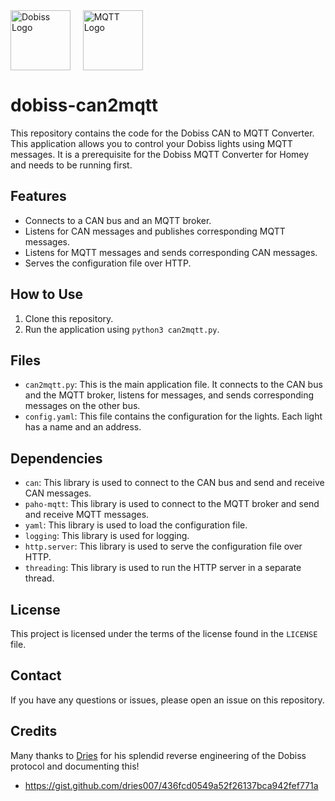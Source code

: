 <div style="display: flex; align-items: center;">
  <img src="https://dobiss.com/wp-content/themes/Comith-Wordpress-Theme/assets/logo_dobiss.svg" alt="Dobiss Logo" height="96">&nbsp; &nbsp; &nbsp;
  <img src="https://mqtt.org/assets/img/mqtt-logo-ver.jpg" alt="MQTT Logo" height="96">
</div>

# dobiss-can2mqtt

This repository contains the code for the Dobiss CAN to MQTT Converter. This application allows you to control your Dobiss lights using MQTT messages. It is a prerequisite for the Dobiss MQTT Converter for Homey and needs to be running first.

## Features

- Connects to a CAN bus and an MQTT broker.
- Listens for CAN messages and publishes corresponding MQTT messages.
- Listens for MQTT messages and sends corresponding CAN messages.
- Serves the configuration file over HTTP.

## How to Use

1. Clone this repository.
2. Run the application using `python3 can2mqtt.py`.

## Files

- `can2mqtt.py`: This is the main application file. It connects to the CAN bus and the MQTT broker, listens for messages, and sends corresponding messages on the other bus.
- `config.yaml`: This file contains the configuration for the lights. Each light has a name and an address.

## Dependencies

- `can`: This library is used to connect to the CAN bus and send and receive CAN messages.
- `paho-mqtt`: This library is used to connect to the MQTT broker and send and receive MQTT messages.
- `yaml`: This library is used to load the configuration file.
- `logging`: This library is used for logging.
- `http.server`: This library is used to serve the configuration file over HTTP.
- `threading`: This library is used to run the HTTP server in a separate thread.

## License

This project is licensed under the terms of the license found in the `LICENSE` file.

## Contact

If you have any questions or issues, please open an issue on this repository.

## Credits

Many thanks to [Dries](https://github.com/dries007) for his splendid reverse engineering of the Dobiss protocol and documenting this!
* https://gist.github.com/dries007/436fcd0549a52f26137bca942fef771a
